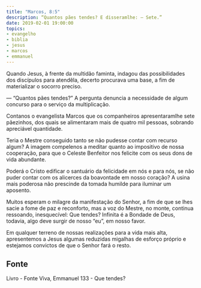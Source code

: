 ```yaml
---
title: "Marcos, 8:5"
description: “Quantos pães tendes? E disseram­lhe: — Sete.”
date: 2019-02-01 19:00:00
topics: 
- evangelho
- biblia
- jesus
- marcos
- emmanuel
---
```


Quando Jesus, à frente da multidão faminta, indagou das possibilidades dos
discípulos para atendê­la, decerto procurava uma base, a fim de materializar o
socorro preciso.

— “Quantos pães tendes?”
A pergunta denuncia a necessidade de algum concurso para o serviço da
multiplicação.

Conta­nos o evangelista Marcos que os companheiros apresentaram­lhe
sete pãezinhos, dos quais se alimentaram mais de quatro mil pessoas, sobrando
apreciável quantidade.

Teria o Mestre conseguido tanto se não pudesse contar com recurso algum?
A imagem compele­nos a meditar quanto ao impositivo de nossa
cooperação, para que o Celeste Benfeitor nos felicite com os seus dons de vida
abundante.

Poderá o Cristo edificar o santuário da felicidade em nós e para nós, se não
puder contar com os alicerces da boa­vontade em nosso coração?
A usina mais poderosa não prescinde da tomada humilde para iluminar um
aposento.

Muitos esperam o milagre da manifestação do Senhor, a fim de que se lhes
sacie a fome de paz e reconforto, mas a voz do Mestre, no monte, continua
ressoando, inesquecível: Que tendes?
Infinita é a Bondade de Deus, todavia, algo deve surgir de nosso “eu”, em
nosso favor.

Em qualquer terreno de nossas realizações para a vida mais alta,
apresentemos a Jesus algumas reduzidas migalhas de esforço próprio e estejamos
convictos de que o Senhor fará o resto.


## Fonte
Livro - Fonte Viva, Emmanuel
133 - Que tendes?

